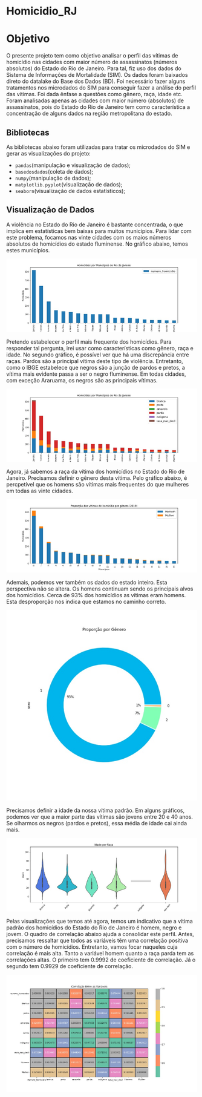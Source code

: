 # Homicidio_RJ

# Objetivo

O presente projeto tem como objetivo analisar o perfil das vítimas de homicídio nas cidades com maior número de assassinatos (números absolutos) do Estado do Rio de Janeiro. Para tal, fiz uso dos dados do Sistema de Informações de Mortalidade (SIM). Os dados foram baixados direto do datalake do Base dos Dados (BD). Foi necessário fazer alguns tratamentos nos microdados do SIM para conseguir fazer a análise do perfil das vítimas. Foi dada ênfase a questões como gênero, raça, idade etc. Foram analisadas apenas as cidades com maior número (absolutos) de assassinatos, pois do Estado do Rio de Janeiro tem como característica a concentração de alguns dados na região metropolitana do estado. 

## Bibliotecas 

As bibliotecas abaixo foram utilizadas para tratar os microdados do SIM e gerar as visualizações do projeto:

* `pandas`(manipulação e visualização de dados);
* `basedosdados`(coleta de dados);
* `numpy`(manipulação de dados);
* `matplotlib.pyplot`(visualização de dados);
* `seaborn`(visualização de dados estatísticos);

## Visualização de Dados

A violência no Estado do Rio de Janeiro é bastante concentrada, o que implica em estatísticas bem baixas para muitos municípios.
Para lidar com este problema, focamos nas vinte cidades com os maios números absolutos de homicídios do estado fluminense. No gráfico abaixo, temos estes municípios.

![gráfico1](image/homicidio_plot.jpg)

Pretendo estabelecer o perfil mais frequente dos homicídios. Para responder tal pergunta, irei usar como características como gênero, raça e idade. No segundo gráfico, é possível ver que há uma discrepância entre raças. Pardos são a principal vítima deste tipo de violência. Entretanto, como o IBGE estabelece que negros são a junção de pardos e pretos, a vítima mais evidente passa a ser o negro fluminense. Em todas cidades, com exceção Araruama, os negros são as principais vítimas.

![gráfico2](image/raca_barplot.jpg)

Agora, já sabemos a raça da vítima dos homicídios no Estado do Rio de Janeiro. Precisamos definir o gênero desta vítima. Pelo gráfico abaixo, é percpetível que os homens são vítimas mais frequentes do que mulheres em todas as vinte cidades. 

![gráfico3](image/genero_barplot.jpg)

Ademais, podemos ver também os dados do estado inteiro. Esta perspectiva não se altera. Os homens continuam sendo os principais alvos dos homicídios. Cerca de 93% dos homicídios as vítimas eram homens. Esta desproporção nos indica que estamos no caminho correto.

![gráfico4](image/pie_plotage.jpg)

Precisamos definir a idade da nossa vítima padrão. Em alguns gráficos, podemos ver que a maior parte das vítimas são jovens entre 20 e 40 anos. Se olharmos os negros (pardos e pretos), essa média de idade cai ainda mais.

![gráfico5](image/violin_age2.jpg)

Pelas visualizações que temos até agora, temos um indicativo que a vítima padrão dos homicídios do Estado do Rio de Janeiro é homem, negro e jovem. O quadro de correlação abaixo ajuda a consolidar este perfil. Antes, precisamos ressaltar que todos as variáveis têm uma correlação positiva com o número de homicídios. Entretanto, vamos focar naqueles cuja correlação é mais alta. Tanto a variável homem quanto a raça parda tem as correlações altas. O primeiro tem 0.9992 de coeficiente de correlação. Já o segundo tem 0.9929 de coeficiente de correlação. 

![gráfico6](image/correlation1.jpg)


